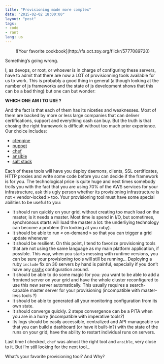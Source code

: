 ```yaml
---
title: "Provisioning made more complex"
date: "2015-02-02 18:00:00"
layout: "post"
tags:
- code
- rant
lang: us
---
```

<center>
![Your favorite cookbook](http://fa.oct.zoy.org/flickr/5777089720)
</center>

Something’s going wrong.

I, as devops, or root, or whoever is in charge of configuring these servers, have to admit that there are now a LOT of provisionning tools available for us to work. This is probably a good thing in general (although looking at the number of js frameworks and the state of js development shows that this can be a bad thing) but one can but wonder:

**WHICH ONE AM I TO USE ?**

And the fact is that each of them has its niceties and weaknesses. Most of them are backed by more or less large companies that can deliver certifications, support and everything cash can buy. But the truth is that chosing the right framework is difficult without too much prior experience. Our choice includes:

- [cfengine][1]
- [puppet][2]
- [chef][3]
- [ansible][4]
- [salt stack][5]

Each of these tools will have you deploy daemons, clients, SSL certificates, HTTP proxies and write some code before you can decide if the framework is for you. The technological price is quite huge and next times somebody trolls you with the fact that you are using 70% of the AWS services for your infrastructure, ask this ugly person whether its provisioning infrastructure is not « vendor-locked » too.
Your provisioning tool must have some special abilities to be useful to you:

- It should run quickly on your grid, without creating too much load on the master, is it needs a master. Most time is spend in I/O, but sometimes, synchronous starts will load the master a lot: the underliying technology can become a problem (I’m looking at you ruby).
- It should be able to run « on-demand » so that you can trigger a grid update whenever
- It should be resilient. On this point, I tend to favorize provisioning tools that are not using the same language as my main platform application, if possible. This way, when you starts messing with runtime versions, you can be sure your provisioning tools will still be running… Deploying a ruby `include` fix on 30 servers by hand is painful, especially if you don’t have any [csshx][6] configuration around.
- It should be able to do some magic for you: you want to be able to add a frontend server on your grid and have the whole cluster reconfigured to use this new server automatically. This usually requires a search-capable master server for your provisioning (incompatible with master-less tools ?)
- It should be able to generated all your monitoring configuration from its own state.
- It should converge quickly. 2 steps convergence can be a PITA when you are in a hurry (incompatible with imperative tools?)
- Its logs should be easily accessible, centralized and API-manageable so that you can build a dashboard (or have it built-in?) with the state of the runs on your grid, have the ability to restart individual runs on servers.

Last time I checked, `chef` was almost the right tool and `ansible`, very close to it. But I’m still looking for the next tool…

What’s your favorite provisioning tool? And Why?




[1]:	http://cfengine.com/
[2]:	https://puppetlabs.com/
[3]:	https://www.chef.io/chef/
[4]:	http://www.ansible.com/home
[5]:	http://saltstack.com/
[6]:	https://code.google.com/p/csshx/
